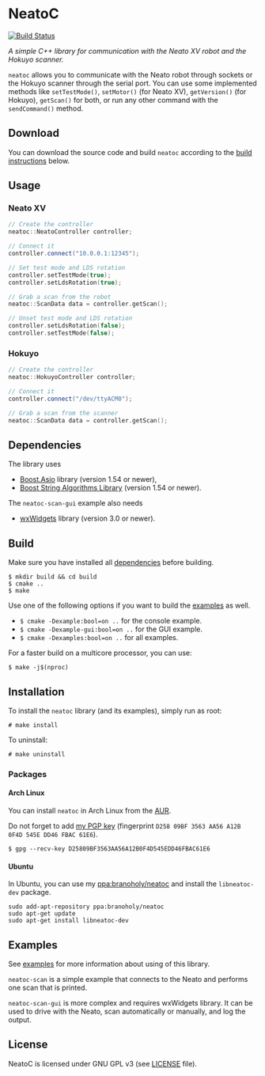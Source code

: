# NeatoC
[![Build Status](https://travis-ci.org/branoholy/neatoc.svg?branch=master)](https://travis-ci.org/branoholy/neatoc)

*A simple C++ library for communication with the Neato XV robot and the Hokuyo scanner.*

`neatoc` allows you to communicate with the Neato robot through sockets or the
Hokuyo scanner through the serial port. You can use some implemented methods
like `setTestMode()`, `setMotor()` (for Neato XV), `getVersion()` (for Hokuyo),
`getScan()` for both, or run any other command with the `sendCommand()` method.

## Download
You can download the source code and build `neatoc` according to
the [build instructions](#build) below.

## Usage

### Neato XV
```cpp
// Create the controller
neatoc::NeatoController controller;

// Connect it
controller.connect("10.0.0.1:12345");

// Set test mode and LDS rotation
controller.setTestMode(true);
controller.setLdsRotation(true);

// Grab a scan from the robot
neatoc::ScanData data = controller.getScan();

// Unset test mode and LDS rotation
controller.setLdsRotation(false);
controller.setTestMode(false);
```

### Hokuyo
```cpp
// Create the controller
neatoc::HokuyoController controller;

// Connect it
controller.connect("/dev/ttyACM0");

// Grab a scan from the scanner
neatoc::ScanData data = controller.getScan();
```

## Dependencies
The library uses

* [Boost.Asio](http://www.boost.org/doc/libs/release/doc/html/boost_asio.html)
library (version 1.54 or newer),
* [Boost String Algorithms Library](http://www.boost.org/doc/libs/release/doc/html/string_algo.html)
(version 1.54 or newer).

The `neatoc-scan-gui` example also needs

* [wxWidgets](https://www.wxwidgets.org) library (version 3.0 or newer).

## Build
Make sure you have installed all [dependencies](#dependencies) before building.

```text
$ mkdir build && cd build
$ cmake ..
$ make
```

Use one of the following options if you want to build the [examples](https://github.com/branoholy/neatoc/tree/master/examples)
as well.

* `$ cmake -Dexample:bool=on ..` for the console example.
* `$ cmake -Dexample-gui:bool=on ..` for the GUI example.
* `$ cmake -Dexamples:bool=on ..` for all examples.

For a faster build on a multicore processor, you can use:

```text
$ make -j$(nproc)
```

## Installation
To install the `neatoc` library (and its examples), simply run as root:

```text
# make install
```

To uninstall:

```text
# make uninstall
```

### Packages

#### Arch Linux
You can install `neatoc` in Arch Linux from the [AUR](https://aur.archlinux.org/packages/neatoc).

Do not forget to add [my PGP key](http://pgp.mit.edu/pks/lookup?search=0xD25809BF3563AA56A12B0F4D545EDD46FBAC61E6&fingerprint=on)
(fingerprint `D258 09BF 3563 AA56 A12B  0F4D 545E DD46 FBAC 61E6`).

```text
$ gpg --recv-key D25809BF3563AA56A12B0F4D545EDD46FBAC61E6
```

#### Ubuntu
In Ubuntu, you can use my [ppa:branoholy/neatoc](https://launchpad.net/~branoholy/+archive/ubuntu/neatoc)
and install the `libneatoc-dev` package.

```text
sudo add-apt-repository ppa:branoholy/neatoc
sudo apt-get update
sudo apt-get install libneatoc-dev
```

## Examples
See [examples](https://github.com/branoholy/neatoc/tree/master/examples) for
more information about using of this library.

`neatoc-scan` is a simple example that connects to the Neato and performs one
scan that is printed.

`neatoc-scan-gui` is more complex and requires wxWidgets library. It can be used
 to drive with the Neato, scan automatically or manually, and log the output.

## License
NeatoC is licensed under GNU GPL v3 (see
[LICENSE](https://github.com/branoholy/neatoc/blob/master/LICENSE)
file).


